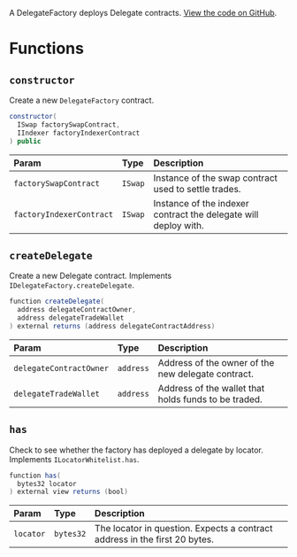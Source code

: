 A DelegateFactory deploys Delegate contracts. [View the code on GitHub](https://github.com/airswap/airswap-protocols/tree/master/source/delegate-factory).

# Functions

## `constructor`

Create a new `DelegateFactory` contract.

```java
constructor(
  ISwap factorySwapContract,
  IIndexer factoryIndexerContract
) public
```

| Param                    | Type    | Description                                                     |
| :----------------------- | :------ | :-------------------------------------------------------------- |
| `factorySwapContract`    | `ISwap` | Instance of the swap contract used to settle trades.            |
| `factoryIndexerContract` | `ISwap` | Instance of the indexer contract the delegate will deploy with. |

## `createDelegate`

Create a new Delegate contract. Implements `IDelegateFactory.createDelegate`.

```java
function createDelegate(
  address delegateContractOwner,
  address delegateTradeWallet
) external returns (address delegateContractAddress)
```

| Param                    | Type      | Description                                             |
| :----------------------- | :-------- | :------------------------------------------------------ |
| `delegateContractOwner`  | `address` | Address of the owner of the new delegate contract.      |
| `delegateTradeWallet`    | `address` | Address of the wallet that holds funds to be traded.    |

## `has`

Check to see whether the factory has deployed a delegate by locator. Implements `ILocatorWhitelist.has`.

```java
function has(
  bytes32 locator
) external view returns (bool)
```

| Param      | Type      | Description                                                                |
| :--------- | :-------- | :------------------------------------------------------------------------- |
| `locator`  | `bytes32` | The locator in question. Expects a contract address in the first 20 bytes. |
